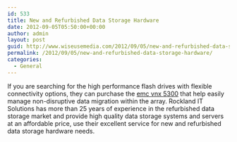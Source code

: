 ```yaml
---
id: 533
title: New and Refurbished Data Storage Hardware
date: 2012-09-05T05:50:00+00:00
author: admin
layout: post
guid: http://www.wiseusemedia.com/2012/09/05/new-and-refurbished-data-storage-hardware/
permalink: /2012/09/05/new-and-refurbished-data-storage-hardware/
categories:
  - General
---
```

If you are searching for the high performance flash drives with flexible connectivity options, they can purchase the [emc vnx 5300](http://www.rocklandits.com/emc-vnx-5300/) that help easily manage non-disruptive data migration within the array. Rockland IT Solutions has more than 25 years of experience in the refurbished data storage market and provide high quality data storage systems and servers at an affordable price, use their excellent service for new and refurbished data storage hardware needs.